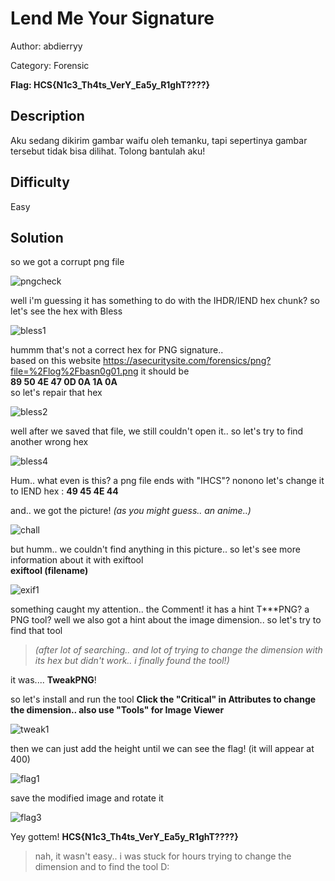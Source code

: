 # Lend Me Your Signature
Author: abdierryy 

Category: Forensic

**Flag: HCS{N1c3_Th4ts_VerY_Ea5y_R1ghT????}**

## Description
Aku sedang dikirim gambar waifu oleh temanku, tapi sepertinya gambar tersebut tidak bisa dilihat. Tolong bantulah aku!

## Difficulty
Easy

## Solution
so we got a corrupt png file

![pngcheck](https://github.com/ZalfaNafila/HCS-writeup-2023/assets/92864261/88e7e867-f50f-4d32-9165-e17eac069c22)

well i'm guessing it has something to do with the IHDR/IEND hex chunk? so let's see the hex with Bless

![bless1](https://github.com/ZalfaNafila/HCS-writeup-2023/assets/92864261/cdd2a8ff-41a6-4645-9c42-e20ee2148a5d)

hummm that's not a correct hex for PNG signature..  
based on this website https://asecuritysite.com/forensics/png?file=%2Flog%2Fbasn0g01.png it should be  
 **89 50 4E 47 0D 0A 1A 0A**  
so let's repair that hex

![bless2](https://github.com/ZalfaNafila/HCS-writeup-2023/assets/92864261/44c6109d-bf88-40b8-a77a-063e06dbeeef)

well after we saved that file, we still couldn't open it.. so let's try to find another wrong hex  

![bless4](https://github.com/ZalfaNafila/HCS-writeup-2023/assets/92864261/dfd44c70-08c3-493c-a967-f2a4494105d9)

Hum.. what even is this? a png file ends with "IHCS"? nonono let's change it to IEND hex :
**49 45 4E 44** 

and.. we got the picture! _(as you might guess.. an anime..)_

![chall](https://github.com/ZalfaNafila/HCS-writeup-2023/assets/92864261/e15d354a-b035-4e12-aa88-d3b1b2551d4b)

but humm.. we couldn't find anything in this picture.. so let's see more information about it with exiftool  
**exiftool (filename)**

![exif1](https://github.com/ZalfaNafila/HCS-writeup-2023/assets/92864261/5257a059-a1ed-41dc-afdf-47ffe2fa12f9)

something caught my attention.. the Comment! it has a hint T***PNG? a PNG tool? well we also got a hint about the image dimension.. so let's try to find that tool  
> _(after lot of searching.. and lot of trying to change the dimension with its hex but didn't work.. i finally found the tool!)_
 
it was....  **TweakPNG**!

so let's install and run the tool
**Click the "Critical" in Attributes to change the dimension.. also use "Tools" for Image Viewer**

![tweak1](https://github.com/ZalfaNafila/HCS-writeup-2023/assets/92864261/34808546-07c4-4e8a-891e-5ade64ba9e2a)

then we can just add the height until we can see the flag! (it will appear at 400)

![flag1](https://github.com/ZalfaNafila/HCS-writeup-2023/assets/92864261/9b0e05d5-f896-494f-9695-8c8823f862be)

save the modified image and rotate it

![flag3](https://github.com/ZalfaNafila/HCS-writeup-2023/assets/92864261/0b04b721-3700-4fd6-b750-fb6b8fa587db)

Yey gottem! **HCS{N1c3_Th4ts_VerY_Ea5y_R1ghT????}**  
> nah, it wasn't easy.. i was stuck for hours trying to change the dimension and to find the tool D:



